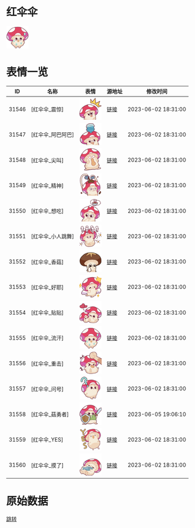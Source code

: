 # 红伞伞

<img src="./cover.png" height="60" alt="cover" />

# 表情一览

|ID|名称|表情|源地址|修改时间|
|----|----|----|----|----|
|31546|[红伞伞_震惊]|<img src="./pic/031546_%5B红伞伞_震惊%5D.png" height="60" alt="震惊"/>|[链接](https://i0.hdslb.com/bfs/garb/45502d9a280a048ab5cb2a84a9ccfd7caa4225a7.png)|2023-06-02 18:31:00|
|31547|[红伞伞_阿巴阿巴]|<img src="./pic/031547_%5B红伞伞_阿巴阿巴%5D.png" height="60" alt="阿巴阿巴"/>|[链接](https://i0.hdslb.com/bfs/garb/bbcc736f775c487ab107ae613c72d926c0637d44.png)|2023-06-02 18:31:00|
|31548|[红伞伞_尖叫]|<img src="./pic/031548_%5B红伞伞_尖叫%5D.png" height="60" alt="尖叫"/>|[链接](https://i0.hdslb.com/bfs/garb/55ab4c812e4c9611f049ac18f1fcc665f706d5a6.png)|2023-06-02 18:31:00|
|31549|[红伞伞_精神]|<img src="./pic/031549_%5B红伞伞_精神%5D.png" height="60" alt="精神"/>|[链接](https://i0.hdslb.com/bfs/garb/b96486f647c22c87365a39c70b35e1c39803fdd0.png)|2023-06-02 18:31:00|
|31550|[红伞伞_想吃]|<img src="./pic/031550_%5B红伞伞_想吃%5D.png" height="60" alt="想吃"/>|[链接](https://i0.hdslb.com/bfs/garb/9d6a724b72d08806654155975acb3268b42682aa.png)|2023-06-02 18:31:00|
|31551|[红伞伞_小人跳舞]|<img src="./pic/031551_%5B红伞伞_小人跳舞%5D.png" height="60" alt="小人跳舞"/>|[链接](https://i0.hdslb.com/bfs/garb/ca5974bef20454652c5979534001c34862ae108f.png)|2023-06-02 18:31:00|
|31552|[红伞伞_香菇]|<img src="./pic/031552_%5B红伞伞_香菇%5D.png" height="60" alt="香菇"/>|[链接](https://i0.hdslb.com/bfs/garb/07bc07e08b1ee32ec390e0d928f5caec00ffb8b4.png)|2023-06-02 18:31:00|
|31553|[红伞伞_好耶]|<img src="./pic/031553_%5B红伞伞_好耶%5D.png" height="60" alt="好耶"/>|[链接](https://i0.hdslb.com/bfs/garb/ea9cca8a970fdc0e4a7aaf2060afedad646d4fd2.png)|2023-06-02 18:31:00|
|31554|[红伞伞_贴贴]|<img src="./pic/031554_%5B红伞伞_贴贴%5D.png" height="60" alt="贴贴"/>|[链接](https://i0.hdslb.com/bfs/garb/6d138a66ee3c2e69284f78c3c963fa841f2be753.png)|2023-06-02 18:31:00|
|31555|[红伞伞_流汗]|<img src="./pic/031555_%5B红伞伞_流汗%5D.png" height="60" alt="流汗"/>|[链接](https://i0.hdslb.com/bfs/garb/0e3f8d6cf2af795bd9d90bd813f517fab7bad2a8.png)|2023-06-02 18:31:00|
|31556|[红伞伞_重击]|<img src="./pic/031556_%5B红伞伞_重击%5D.png" height="60" alt="重击"/>|[链接](https://i0.hdslb.com/bfs/garb/7ad06d2b9d9652eaa41021b278e198165b8a85db.png)|2023-06-02 18:31:00|
|31557|[红伞伞_问号]|<img src="./pic/031557_%5B红伞伞_问号%5D.png" height="60" alt="问号"/>|[链接](https://i0.hdslb.com/bfs/garb/e06fe5c00adae5fc1beb8ae19a3215cfe172e52f.png)|2023-06-02 18:31:00|
|31558|[红伞伞_菇勇者]|<img src="./pic/031558_%5B红伞伞_菇勇者%5D.png" height="60" alt="菇勇者"/>|[链接](https://i0.hdslb.com/bfs/garb/9b2db50a360447380fd4d2ffe9b9cbbfff445181.png)|2023-06-05 19:06:10|
|31559|[红伞伞_YES]|<img src="./pic/031559_%5B红伞伞_YES%5D.png" height="60" alt="YES"/>|[链接](https://i0.hdslb.com/bfs/garb/81accd22d2330e16b4f6f8713a72ff5b20ac288c.png)|2023-06-02 18:31:00|
|31560|[红伞伞_摸了]|<img src="./pic/031560_%5B红伞伞_摸了%5D.png" height="60" alt="摸了"/>|[链接](https://i0.hdslb.com/bfs/garb/b209f15a7cab11af154e58200cc7a9d9e87d80a8.png)|2023-06-02 18:31:00|

# 原始数据

[跳转](./raw.json)

